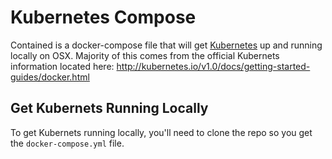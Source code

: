 # Kubernetes Compose

Contained is a docker-compose file that will get [Kubernetes](http://kubernetes.io/) up and running locally on OSX. Majority of this comes from the official Kubernets information located here: http://kubernetes.io/v1.0/docs/getting-started-guides/docker.html
	
## Get Kubernets Running Locally

To get Kubernets running locally, you'll need to clone the repo so you get the `docker-compose.yml` file. 
